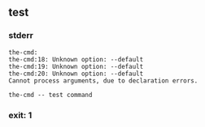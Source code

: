## test

### stderr
```
the-cmd: 
the-cmd:18: Unknown option: --default
the-cmd:19: Unknown option: --default
the-cmd:20: Unknown option: --default
Cannot process arguments, due to declaration errors.

the-cmd -- test command
```

### exit: 1
